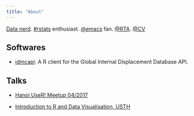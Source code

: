 ```yaml
---
title: "About"
---
```



[Data nerd](https://www.linkedin.com/in/anchuvan/).
[#rstats](https://twitter.com/search?vertical=default&q=%23rstats&src=typd) enthusiast.
[@emacs](https://twitter.com/emacs) fan.
[@RTA](https://cms.rta.vn/).
[@CV](https://www.dropbox.com/s/vwfd3spql24arbr/anchu.pdf?dl=0)


## Softwares

* [idmcapi](https://github.com/chuvanan/idmcapi): A R client for the Global
  Internal Displacement Database API.

## Talks

* [Hanoi UseR! Meetup 04/2017](https://speakerdeck.com/chuvanan/intro-vis)

* [Introduction to R and Data Visualisation, USTH](https://usth.edu.vn/en/news/events/training-on-introduction-to-r-and-data-visualisation-5115.html)
